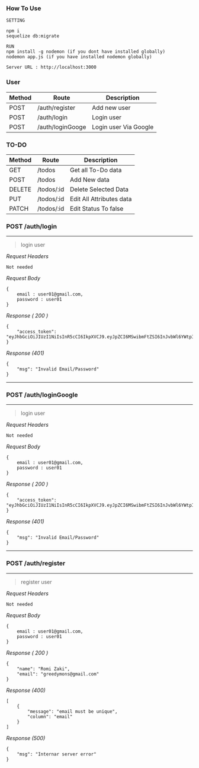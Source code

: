 ### How To Use
```
SETTING

npm i
sequelize db:migrate

RUN
npm install -g nodemon (if you dont have installed globally)
nodemon app.js (if you have installed nodemon globally)

Server URL : http://localhost:3000

```


### User
| Method | Route            | Description           |
| ------ | ---------------- | --------------------- |
| POST   | /auth/register   | Add new user          |
| POST   | /auth/login      | Login user            |
| POST   | /auth/loginGooge | Login user Via Google |

### TO-DO
| Method | Route            | Description                                     |
| ------ | ---------------- | ----------------------------------------------- |
| GET    | /todos     | Get all To-Do data |
| POST    | /todos | Add New data             |
| DELETE    | /todos/:id | Delete Selected Data              |
| PUT    | /todos/:id | Edit All Attributes data              |
| PATCH    | /todos/:id | Edit Status To false              |


### POST /auth/login
---
> login user

_Request Headers_
```
Not needed
```

_Request Body_
```
{
    email : user01@gmail.com,
    password : user01
}
```

_Response ( 200 )_
```
{
    "access_token": "eyJhbGciOiJIUzI1NiIsInR5cCI6IkpXVCJ9.eyJpZCI6MSwibmFtZSI6InJvbWl6YWtpIiwiZW1haWwiOiJyemZlcmRpeWFudG9AZ21haWwuY29tIiwiaWF0IjoxNjEwMDg5NTk3fQ.SsRxk2IWB_Z11AWIpXOBcZIVt4Mm22gM04PIMC2n99g"
}
```

_Response (401)_
```
{
    "msg": "Invalid Email/Password"
}
```

---
### POST /auth/loginGoogle
---
> login user

_Request Headers_
```
Not needed
```

_Request Body_
```
{
    email : user01@gmail.com,
    password : user01
}
```

_Response ( 200 )_
```
{
    "access_token": "eyJhbGciOiJIUzI1NiIsInR5cCI6IkpXVCJ9.eyJpZCI6MSwibmFtZSI6InJvbWl6YWtpIiwiZW1haWwiOiJyemZlcmRpeWFudG9AZ21haWwuY29tIiwiaWF0IjoxNjEwMDg5NTk3fQ.SsRxk2IWB_Z11AWIpXOBcZIVt4Mm22gM04PIMC2n99g"
}
```

_Response (401)_
```
{
    "msg": "Invalid Email/Password"
}
```

---
### POST /auth/register
---
> register user

_Request Headers_
```
Not needed
```

_Request Body_
```
{
    email : user01@gmail.com,
    password : user01
}
```

_Response ( 200 )_
```
{
    "name": "Romi Zaki",
    "email": "greedymons@gmail.com"
}
```

_Response (400)_
```
[
    {
        "message": "email must be unique",
        "column": "email"
    }
]
```

_Response (500)_
```
{
    "msg": "Internar server error"
}
```